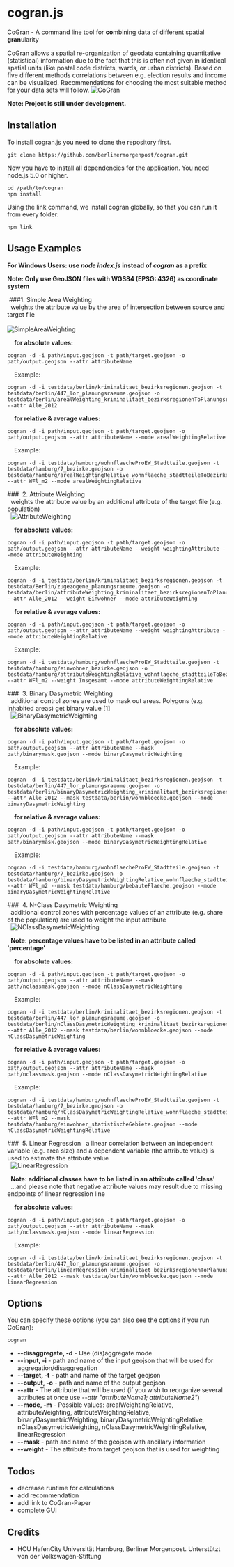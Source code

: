 ﻿# cogran.js

CoGran - A command line tool for **co**mbining data of different spatial **gran**ularity

CoGran allows a spatial re-organization of geodata containing quantitative (statistical) information due to the fact that this is often not given in identical spatial units (like postal code districts, wards, or urban districts). Based on five different methods correlations between e.g. election results and income can be visualized. Recommendations for choosing the most suitable method for your data sets will follow.
![CoGran](http://i.imgur.com/PY9bfpI.png)

**Note: Project is still under development.**

## Installation

To install cogran.js you need to clone the repository first.

```
git clone https://github.com/berlinermorgenpost/cogran.git
```

Now you have to install all dependencies for the application. You need node.js 5.0 or higher.

```
cd /path/to/cogran
npm install
```

Using the link command, we install cogran globally, so that you can run it from every folder:

```
npm link
```

## Usage Examples

**For Windows Users: use *node index.js* instead of *cogran* as a prefix**

**Note: Only use GeoJSON files with WGS84 (EPSG: 4326) as coordinate system**


&nbsp;###1. Simple Area Weighting  
&nbsp; weights the attribute value by the area of intersection between source and target file <br> <br>
![SimpleAreaWeighting](http://i.imgur.com/aZevDoT.png)

&nbsp;&nbsp;&nbsp; **for absolute values:** <br>
```
cogran -d -i path/input.geojson -t path/target.geojson -o path/output.geojson --attr attributeName
```
&nbsp;&nbsp;&nbsp;  Example:
```
cogran -d -i testdata/berlin/kriminalitaet_bezirksregionen.geojson -t testdata/berlin/447_lor_planungsraeume.geojson -o testdata/berlin/arealWeighting_kriminalitaet_bezirksregionenToPlanungsraeume.geojson --attr Alle_2012
```

&nbsp;&nbsp;&nbsp; **for relative & average values:** <br>
```
cogran -d -i path/input.geojson -t path/target.geojson -o path/output.geojson --attr attributeName --mode arealWeightingRelative
```
&nbsp;&nbsp;&nbsp;  Example:
```
cogran -d -i testdata/hamburg/wohnflaecheProEW_Stadtteile.geojson -t testdata/hamburg/7_bezirke.geojson -o testdata/hamburg/arealWeightingRelative_wohnflaeche_stadtteileToBezirke.geojson --attr WFl_m2 --mode arealWeightingRelative
```

###&nbsp;  2. Attribute Weighting  
&nbsp; weights the attribute value by an additional attribute of the target file (e.g. population) <br>
&nbsp; ![AttributeWeighting](http://i.imgur.com/v4xjVJG.png)

&nbsp;&nbsp;&nbsp; **for absolute values:** <br>
```
cogran -d -i path/input.geojson -t path/target.geojson -o path/output.geojson --attr attributeName --weight weightingAttribute --mode attributeWeighting
```
&nbsp;&nbsp;&nbsp;  Example:
```
cogran -d -i testdata/berlin/kriminalitaet_bezirksregionen.geojson -t testdata/Berlin/zugezogene_planungsraeume.geojson -o testdata/berlin/attributeWeighting_kriminalitaet_bezirksregionenToPlanungsraeume.geojson --attr Alle_2012 --weight Einwohner --mode attributeWeighting
```

&nbsp;&nbsp;&nbsp; **for relative & average values:** <br>
```
cogran -d -i path/input.geojson -t path/target.geojson -o path/output.geojson --attr attributeName --weight weightingAttribute --mode attributeWeightingRelative
```
&nbsp;&nbsp;&nbsp;  Example:
```
cogran -d -i testdata/hamburg/wohnflaecheProEW_Stadtteile.geojson -t testdata/hamburg/einwohner_bezirke.geojson -o testdata/hamburg/attributeWeightingRelative_wohnflaeche_stadtteileToBezirke.geojson --attr WFl_m2 --weight Insgesamt --mode attributeWeightingRelative
```

###&nbsp;  3. Binary Dasymetric Weighting  
&nbsp; additional control zones are used to mask out areas. Polygons (e.g. inhabited areas) get binary value [1]<br>
&nbsp; ![BinaryDasymetricWeighting](http://i.imgur.com/JWXB7Pf.png)

&nbsp;&nbsp;&nbsp; **for absolute values:** <br>
```
cogran -d -i path/input.geojson -t path/target.geojson -o path/output.geojson --attr attributeName --mask path/binarymask.geojson --mode binaryDasymetricWeighting
```
&nbsp;&nbsp;&nbsp;  Example:
```
cogran -d -i testdata/berlin/kriminalitaet_bezirksregionen.geojson -t testdata/berlin/447_lor_planungsraeume.geojson -o testdata/berlin/binaryDasymetricWeighting_kriminalitaet_bezirksregionenToPlanungsraeume.geojson --attr Alle_2012 --mask testdata/berlin/wohnbloecke.geojson --mode binaryDasymetricWeighting
```

&nbsp;&nbsp;&nbsp; **for relative & average values:** <br>
```
cogran -d -i path/input.geojson -t path/target.geojson -o path/output.geojson --attr attributeName --mask path/binarymask.geojson --mode binaryDasymetricWeightingRelative
```
&nbsp;&nbsp;&nbsp;  Example:
```
cogran -d -i testdata/hamburg/wohnflaecheProEW_Stadtteile.geojson -t testdata/hamburg/7_bezirke.geojson -o testdata/hamburg/binaryDasymetricWeightingRelative_wohnflaeche_stadtteileToBezirke.geojson --attr WFl_m2 --mask testdata/hamburg/bebauteFlaeche.geojson --mode binaryDasymetricWeightingRelative
```

###&nbsp;  4. N-Class Dasymetric Weighting  
&nbsp; additional control zones with percentage values of an attribute (e.g. share of the population) are used to weight the input attribute<br>
&nbsp; ![NClassDasymetricWeighting](http://i.imgur.com/MEgaFuX.png)

&nbsp; **Note: percentage values have to be listed in an attribute called 'percentage'**

&nbsp;&nbsp;&nbsp; **for absolute values:** <br>
```
cogran -d -i path/input.geojson -t path/target.geojson -o path/output.geojson --attr attributeName --mask path/nclassmask.geojson --mode nClassDasymetricWeighting
```
&nbsp;&nbsp;&nbsp;  Example:
```
cogran -d -i testdata/berlin/kriminalitaet_bezirksregionen.geojson -t testdata/berlin/447_lor_planungsraeume.geojson -o testdata/berlin/nClassDasymetricWeighting_kriminalitaet_bezirksregionenToPlanungsraeume.geojson --attr Alle_2012 --mask testdata/berlin/wohnbloecke.geojson --mode nClassDasymetricWeighting
```

&nbsp;&nbsp;&nbsp; **for relative & average values:** <br>
```
cogran -d -i path/input.geojson -t path/target.geojson -o path/output.geojson --attr attributeName --mask path/nclassmask.geojson --mode nClassDasymetricWeightingRelative
```
&nbsp;&nbsp;&nbsp;  Example:
```
cogran -d -i testdata/hamburg/wohnflaecheProEW_Stadtteile.geojson -t testdata/hamburg/7_bezirke.geojson -o testdata/hamburg/nClassDasymetricWeightingRelative_wohnflaeche_stadtteileToBezirke.geojson --attr WFl_m2 --mask testdata/hamburg/einwohner_statistischeGebiete.geojson --mode nClassDasymetricWeightingRelative
```

###&nbsp;  5. Linear Regression
&nbsp; a linear correlation between an independent variable (e.g. area size) and a dependent variable (the attribute value) is used to estimate the attribute value<br>
&nbsp; ![LinearRegression](http://i.imgur.com/eeE66BU.png)

&nbsp; **Note: additional classes have to be listed in an attribute called 'class'**<br>
&nbsp; ...and please note that negative attribute values may result due to missing endpoints of linear regression line<br>

&nbsp;&nbsp;&nbsp; **for absolute values:** <br>
```
cogran -d -i path/input.geojson -t path/target.geojson -o path/output.geojson --attr attributeName --mask path/nclassmask.geojson --mode linearRegression
```
&nbsp;&nbsp;&nbsp;  Example:
```
cogran -d -i testdata/berlin/kriminalitaet_bezirksregionen.geojson -t testdata/berlin/447_lor_planungsraeume.geojson -o testdata/berlin/linearRegression_kriminalitaet_bezirksregionenToPlanungsraeume.geojson --attr Alle_2012 --mask testdata/berlin/wohnbloecke.geojson --mode linearRegression
```

## Options

You can specify these options (you can also see the options if you run CoGran):

```
cogran
```

* **--disaggregate, -d** - Use (dis)aggregate mode
* **--input, -i** - path and name of the input geojson that will be used for aggregation/disaggregation
* **--target, -t** - path and name of the target geojson
* **--output, -o** - path and name of the output geojson
* **--attr** - The attribute that will be used (if you wish to reorganize several attributes at once use *--attr "attributeName1; attributeName2"*)
* **--mode, -m** - Possible values: arealWeightingRelative, attributeWeighting, attributeWeightingRelative, binaryDasymetricWeighting, binaryDasymetricWeightingRelative, nClassDasymetricWeighting, nClassDasymetricWeightingRelative, linearRegression
* **--mask** - path and name of the geojson with ancillary information
* **--weight** - The attribute from target geojson that is used for weighting

## Todos

* decrease runtime for calculations
* add recommendation
* add link to CoGran-Paper
* complete GUI

## Credits

* HCU HafenCity Universität Hamburg, Berliner Morgenpost. Unterstützt von der Volkswagen-Stiftung
